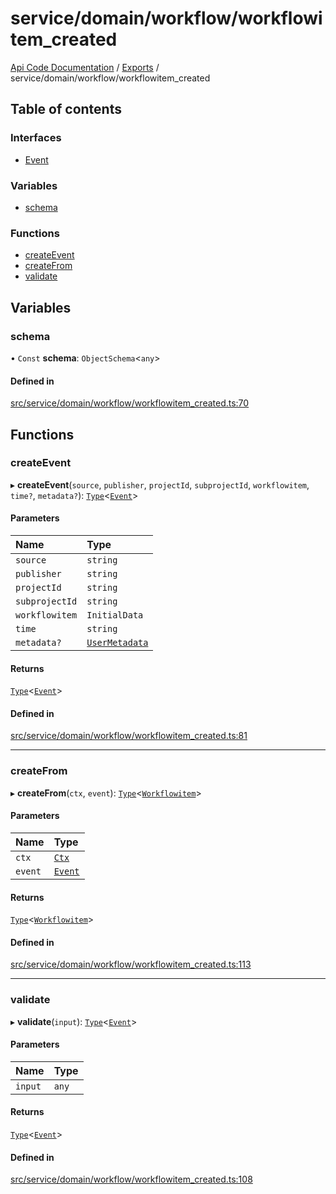 # service/domain/workflow/workflowitem\_created
 
[Api Code Documentation](../README.md) / [Exports](../modules.md) / service/domain/workflow/workflowitem\_created

## Table of contents

### Interfaces

- [Event](../interfaces/service_domain_workflow_workflowitem_created.Event.md)

### Variables

- [schema](service_domain_workflow_workflowitem_created.md#schema)

### Functions

- [createEvent](service_domain_workflow_workflowitem_created.md#createevent)
- [createFrom](service_domain_workflow_workflowitem_created.md#createfrom)
- [validate](service_domain_workflow_workflowitem_created.md#validate)

## Variables

### schema

• `Const` **schema**: `ObjectSchema`\<`any`\>

#### Defined in

[src/service/domain/workflow/workflowitem_created.ts:70](https://github.com/openkfw/TruBudget/blob/2e43ea7/api/src/service/domain/workflow/workflowitem_created.ts#L70)

## Functions

### createEvent

▸ **createEvent**(`source`, `publisher`, `projectId`, `subprojectId`, `workflowitem`, `time?`, `metadata?`): [`Type`](result.md#type)\<[`Event`](../interfaces/service_domain_workflow_workflowitem_created.Event.md)\>

#### Parameters

| Name | Type |
| :------ | :------ |
| `source` | `string` |
| `publisher` | `string` |
| `projectId` | `string` |
| `subprojectId` | `string` |
| `workflowitem` | `InitialData` |
| `time` | `string` |
| `metadata?` | [`UserMetadata`](service_domain_metadata.md#usermetadata) |

#### Returns

[`Type`](result.md#type)\<[`Event`](../interfaces/service_domain_workflow_workflowitem_created.Event.md)\>

#### Defined in

[src/service/domain/workflow/workflowitem_created.ts:81](https://github.com/openkfw/TruBudget/blob/2e43ea7/api/src/service/domain/workflow/workflowitem_created.ts#L81)

___

### createFrom

▸ **createFrom**(`ctx`, `event`): [`Type`](result.md#type)\<[`Workflowitem`](../interfaces/service_domain_workflow_workflowitem.Workflowitem.md)\>

#### Parameters

| Name | Type |
| :------ | :------ |
| `ctx` | [`Ctx`](../interfaces/lib_ctx.Ctx.md) |
| `event` | [`Event`](../interfaces/service_domain_workflow_workflowitem_created.Event.md) |

#### Returns

[`Type`](result.md#type)\<[`Workflowitem`](../interfaces/service_domain_workflow_workflowitem.Workflowitem.md)\>

#### Defined in

[src/service/domain/workflow/workflowitem_created.ts:113](https://github.com/openkfw/TruBudget/blob/2e43ea7/api/src/service/domain/workflow/workflowitem_created.ts#L113)

___

### validate

▸ **validate**(`input`): [`Type`](result.md#type)\<[`Event`](../interfaces/service_domain_workflow_workflowitem_created.Event.md)\>

#### Parameters

| Name | Type |
| :------ | :------ |
| `input` | `any` |

#### Returns

[`Type`](result.md#type)\<[`Event`](../interfaces/service_domain_workflow_workflowitem_created.Event.md)\>

#### Defined in

[src/service/domain/workflow/workflowitem_created.ts:108](https://github.com/openkfw/TruBudget/blob/2e43ea7/api/src/service/domain/workflow/workflowitem_created.ts#L108)

